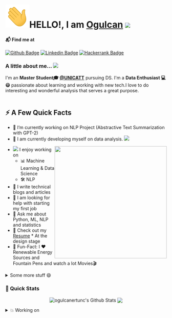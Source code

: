 <h1> <img src="https://raw.githubusercontent.com/ABSphreak/ABSphreak/master/gifs/Hi.gif" width="75px">HELLO!, I am <a href="https://github.com/ogulcanertunc">Ogulcan</a> <img src="https://emojis.slackmojis.com/emojis/images/1572027878/6937/blob_thumbs_up.png?1572027878" width="30px"></h1>
</h1>

#### 📬 Find me at
[![Github Badge](http://img.shields.io/badge/-Github-black?style=flat-square&logo=github&link=https://github.com/ogulcanertunc/)](https://github.com/ogulcanertunc) 
[![Linkedin Badge](https://img.shields.io/badge/-LinkedIn-blue?style=flat-square&logo=Linkedin&logoColor=white&link=https://www.linkedin.com/in/ogulcanertunc/)](https://www.linkedin.com/in/ogulcanertunc/)
[![Hackerrank Badge](https://img.shields.io/badge/-Hackerrank-2EC866?style=flat-square&logo=HackerRank&logoColor=white&link=https://www.hackerrank.com/ogulcan_ertunc01)](https://www.hackerrank.com/ogulcan_ertunc01)


### A little about me...  <img src="https://media.giphy.com/media/3oKIP9hfEsvPHxfIk0/giphy.gif" width="50"> 
I'm an **Master Student🎓 [@UNICATT](https://www.unicatt.it/)** pursuing DS. I'm a **Data Enthusiast 💻 😃** passionate about learning and working with new tech.I love to do interesting and wonderful analysis that serves a great purpose. <br/><br/>




## ⚡️ A Few Quick Facts

- 🔭 I’m currently working on NLP Project (Abstractive Text Summarization with GPT-2)
- 🌱 I am currently developing myself on data analysis. <img src="https://emojis.slackmojis.com/emojis/images/1516924249/3439/python_explode.gif?1516924249" width="30"> 
<img width="350" height="350" src="https://media.giphy.com/media/26ufdipQqU2lhNA4g/giphy.gif" align=right>

- <img src="https://media.giphy.com/media/MdA16VIoXKKxNE8Stk/giphy.gif" width="30">  I enjoy working on
  - 📊 Machine Learning & Data Science
  - 🛠  NLP
- 📝 I write technical blogs and articles
- 🤔 I am looking for help with starting my first job
- 💬 Ask me about Python, ML, NLP and statistics
- 📙 Check out my [Resume]() * At the design stage
- 🎉 Fun-Fact: I ❤️ Renewable Energy Sources and Fountain Pens and watch a lot Movies🎬



<details>
  <summary>Some more stuff 😄</summary>
  
### 🖥️ My Setup
<code><img height="30" src="https://cdn.icon-icons.com/icons2/2530/PNG/512/pc_button_icon_151862.png"></code>
<code><img height="30" src="https://cdn.icon-icons.com/icons2/2530/PNG/512/jetbrains_pycharm_button_icon_151876.png"></code>
<code><img height="30" src="https://cdn.icon-icons.com/icons2/2530/PNG/512/visualstudio_button_icon_151869.png"></code>
<code><img height="30" src="https://cdn.icon-icons.com/icons2/2667/PNG/512/jupyter_app_icon_161280.png"></code>
<code><img height="30" src="https://upload.wikimedia.org/wikipedia/en/c/cd/Anaconda_Logo.png"></code>
<code><img height="30" src="https://cdn.icon-icons.com/icons2/2699/PNG/512/spotify_logo_icon_168793.png"></code>



### ⚙️ Some Tool and Tech I use
<code><img height="30" src="https://upload.wikimedia.org/wikipedia/commons/thumb/c/c3/Python-logo-notext.svg/1024px-Python-logo-notext.svg.png"></code>
<code><img height="30" src="https://cran.r-project.org/Rlogo.svg"></code>
<code><img height="30" src="https://upload.wikimedia.org/wikipedia/commons/thumb/e/ed/Pandas_logo.svg/1200px-Pandas_logo.svg.png"></code>
<code><img height="30" src="https://upload.wikimedia.org/wikipedia/commons/thumb/3/31/NumPy_logo_2020.svg/1280px-NumPy_logo_2020.svg.png"></code>
<code><img height="30" src="https://matplotlib.org/stable/_static/logo2_compressed.svg"></code>
<code><img height="30" src="https://upload.wikimedia.org/wikipedia/commons/thumb/e/e0/Git-logo.svg/1280px-Git-logo.svg.png"></code>
<code><img height="30" src="https://upload.wikimedia.org/wikipedia/commons/9/96/Pytorch_logo.png"></code>
<code><img height="30" src="https://upload.wikimedia.org/wikipedia/commons/thumb/2/2d/Tensorflow_logo.svg/173px-Tensorflow_logo.svg.png"></code>
<code><img height="30" src="https://avatars2.githubusercontent.com/u/1728152?s=200&v=4"></code>
  
</details>


### 🚀 Quick Stats
<p align="center">
<img align="center" src="https://github-readme-stats.vercel.app/api?username=ogulcanertunc&show_icons=true&line_height=21" alt="ogulcanertunc's Github Stats" />
<img align="center" src="https://github-readme-stats.vercel.app/api/top-langs/?username=ogulcanertunc&theme=default&line_height=27&layout=compact" />
</p>




<details>
<summary> 💥 Working on </summary>
<br>
<p align="center">
<a href="https://github.com/ogulcanertunc/Data-Science-Projects">
<img src="https://github-readme-stats.vercel.app/api/pin/?username=ogulcanertunc&repo=Data-Science-Projects&show_owner=true" />
</a>&ensp;
<a href="https://github.com/ogulcanertunc/Abstractive-Text-Summarization">
<img src="https://github-readme-stats.vercel.app/api/pin/?username=ogulcanertunc&repo=Abstractive-Text-Summarization&show_owner=true" />
</a>
</p>
</details>



<!--
**ogulcanertunc/Ogulcan_Ertunc** is a ✨ _special_ ✨ repository because its `README.md` (this file) appears on your GitHub profile.
